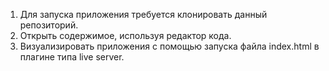 1. Для запуска приложения требуется клонировать данный репозиторий.
2. Открыть содержимое, используя редактор кода.
3. Визуализировать приложения с помощью запуска файла index.html в плагине типа live server.
